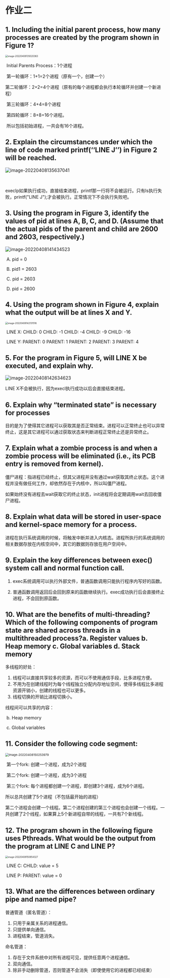 # 作业二

## 1. Including the initial parent process, how many processes are created by the program shown in Figure 1?

<img src="README.assets/image-20220408135020363.png" alt="image-20220408135020363" style="zoom: 50%;" />

​		Initial Parents Process：1个进程

​		第一轮循环：1+1=2个进程（原有一个，创建一个）

​		第二轮循环：2+2=4个进程（原有的每个进程都会执行本轮循环并创建一个新进程）

​		第三轮循环：4+4=8个进程

​		第四轮循环：8+8=16个进程。

​		所以包括初始进程，一共会有16个进程。

## 2. Explain the circumstances under which the line of code marked printf(‘‘LINE J’’) in Figure 2 will be reached.

![image-20220408135637041](README.assets/image-20220408135637041.png)

​		

​		execlp如果执行成功，直接结束进程，printf那一行将不会被运行。只有ls执行失败，printf("LINE J");才会被执行。正常情况下不会执行失败吧。

## 3. Using the program in Figure 3, identify the values of pid at lines A, B, C, and D. (Assume that the actual pids of the parent and child are 2600 and 2603, respectively.)

![image-20220408141434523](README.assets/image-20220408141434523.png)

​	A. pid = 0

​	B. pid1 = 2603

​	C. pid = 2603

​	D. pid = 2600

## 4. Using the program shown in Figure 4, explain what the output will be at lines X and Y.

<img src="README.assets/image-20220408142131516.png" alt="image-20220408142131516" style="zoom:50%;" />

​	LINE X: CHILD: 0  CHILD: -1  CHILD: -4  CHILD: -9  CHILD: -16

​	LINE Y: PARENT: 0 PARENT: 1 PARENT: 2 PARENT: 3 PARENT: 4 

## 5. For the program in Figure 5, will LINE X be executed, and explain why.

![image-20220408142634623](README.assets/image-20220408142634623.png)

LINE X不会被执行，因为execl执行成功以后会直接结束进程。

## 6. Explain why “terminated state” is necessary for processes

目的是为了使得其它进程可以获取其是否正常结束。进程可以正常终止也可以异常终止，这是其它进程可以通过获取状态来判断进程正常终止还是异常终止。

## 7. Explain what a zombie process is and when a zombie process will be eliminated (i.e., its PCB entry is removed from kernel).

僵尸进程：指进程已经终止，但其父进程并没有通过wait获取其终止状态。这个进程并没有做任何工作，却依然存在于内核中，所以叫僵尸进程。

如果始终没有进程去wait获取它的终止状态，init进程将会定期调用wait去回收僵尸进程。

## 8. Explain what data will be stored in user-space and kernel-space memory for a process.

进程在执行系统调用的时候，将触发中断并进入内核态。进程所执行的系统调用的相关数据存放在内核空间中，其它的数据则存放在用户空间中。

## 9. Explain the key differences between exec() system call and normal function call.

1. exec系统调用可以执行外部文件，普通函数调用只能执行程序内写好的函数。

2. 普通函数调用返回后会回到原来的函数继续执行。exec成功执行后会直接终止进程，不会回到原函数。

## 10. What are the benefits of multi-threading? Which of the following components of program state are shared across threads in a multithreaded process?a. Register values  b. Heap memory  c. Global variables  d. Stack memory

多线程的好处：

1. 线程可以直接共享较多的资源，而可以不使用通信手段，比多进程方便。
2. 不用为在创建线程时为每个线程独立分配内存地址空间，使得多线程比多进程资源开销小，创建的线程也可以更多。
3. 线程切换的开销比进程切换小。

线程间可以共享的内容：

​	b. Heap memory

​	c. Global variables

## 11. Consider the following code segment:

<img src="README.assets/image-20220408150253979.png" alt="image-20220408150253979" style="zoom:67%;" />

​	第一个fork: 创建一个进程，成为2个进程

​	第二个fork: 创建一个进程，成为3个进程

​	第三个fork: 每个进程都创建一个进程，即创建3个进程，成为6个进程。

所以总共创建了5个进程（不包括最开始的进程）

第二个进程会创建一个线程。第二个进程创建的第三个进程也会创建一个线程。一共创建了2个线程，如果算上5个新进程自带的线程，一共有7个新线程。

## 12. The program shown in the following figure uses Pthreads. What would be the output from the program at LINE C and LINE P?

<img src="README.assets/image-20220408150854327.png" alt="image-20220408150854327" style="zoom: 50%;" />

​	LINE C: CHILD: value = 5

​	LINE P: PARENT: value = 0

## 13. What are the differences between ordinary pipe and named pipe?

普通管道（匿名管道）：

1. 只用于亲属关系的进程通信。
2. 只提供单向通信。
3. 进程结束，管道消失。

命名管道：

1. 存在于文件系统中对所有进程可见，提供任意两个进程通信。
2. 双向通信。
3. 除非手动删除管道，否则管道不会消失（即使使用它的进程都已经结束）